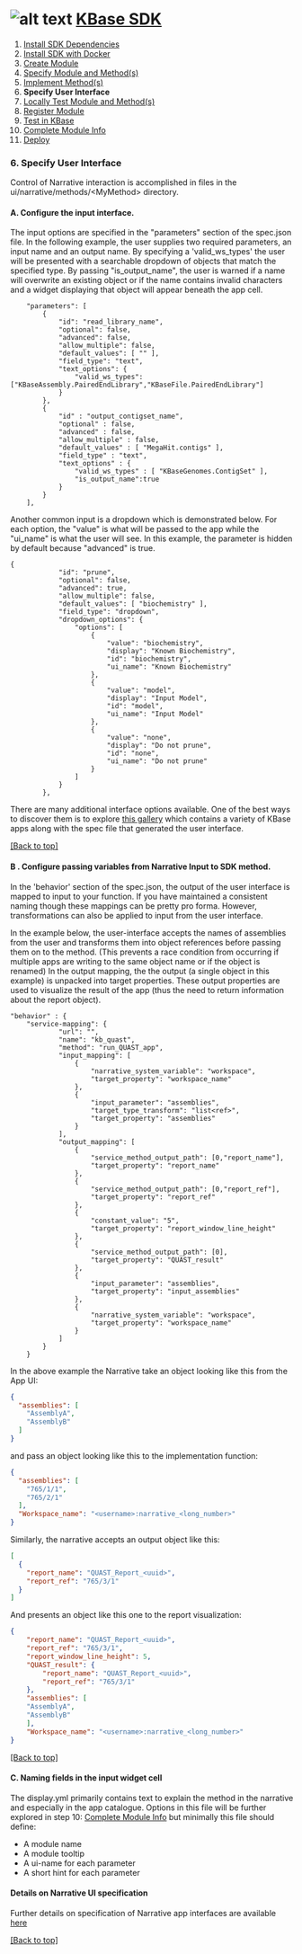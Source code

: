 # <A NAME="top"></A>![alt text](https://avatars2.githubusercontent.com/u/1263946?v=3&s=84 "KBase") [KBase SDK](../README.md)

1. [Install SDK Dependencies](kb_sdk_dependencies.md)
2. [Install SDK with Docker](kb_sdk_dockerized_install.md)
3. [Create Module](kb_sdk_create_module.md)
4. [Specify Module and Method(s)](kb_sdk_edit_module.md)
5. [Implement Method(s)](kb_sdk_impl_methods.md)
6. **Specify User Interface**
7. [Locally Test Module and Method(s)](kb_sdk_local_test_module.md)
8. [Register Module](kb_sdk_register_module.md)
9. [Test in KBase](kb_sdk_test_in_kbase.md)
10. [Complete Module Info](kb_sdk_complete_module_info.md)
11. [Deploy](kb_sdk_deploy.md)

### <A NAME="ui-widget"></A>6. Specify User Interface

Control of Narrative interaction is accomplished in files in the ui/narrative/methods/&lt;MyMethod&gt; directory.

#### A. Configure the input interface.

The input options are specified in the "parameters" section of the spec.json file. In the following example, the user
supplies two required parameters, an input name and an output name. By specifying a 'valid_ws_types' the user will
be presented with a searchable dropdown of objects that match the specified type. By passing "is_output_name", the user is
warned if a name will overwrite an existing object or if the name contains invalid characters and a widget displaying that
object will appear beneath the app cell. 

```
	"parameters": [ 
		{
			"id": "read_library_name",
			"optional": false,
			"advanced": false,
			"allow_multiple": false,
			"default_values": [ "" ],
			"field_type": "text",
			"text_options": {
				"valid_ws_types": ["KBaseAssembly.PairedEndLibrary","KBaseFile.PairedEndLibrary"]
			}
		},
		{
		    "id" : "output_contigset_name",
		    "optional" : false,
		    "advanced" : false,
		    "allow_multiple" : false,
		    "default_values" : [ "MegaHit.contigs" ],
		    "field_type" : "text",
		    "text_options" : {
		     	"valid_ws_types" : [ "KBaseGenomes.ContigSet" ],
		    	"is_output_name":true
		    }
		}
	],
```
Another common input is a dropdown which is demonstrated below. For each option, the "value" is what will be passed to
the app while the "ui_name" is what the user will see. In this example, the parameter is hidden by default 
because "advanced" is true.
```
{
            "id": "prune",
            "optional": false,
            "advanced": true,
            "allow_multiple": false,
            "default_values": [ "biochemistry" ],
            "field_type": "dropdown",
            "dropdown_options": {
                "options": [
                    {
                        "value": "biochemistry",
                        "display": "Known Biochemistry",
                        "id": "biochemistry",
                        "ui_name": "Known Biochemistry"
                    },
                    {
                        "value": "model",
                        "display": "Input Model",
                        "id": "model",
                        "ui_name": "Input Model"
                    },
                    {
                        "value": "none",
                        "display": "Do not prune",
                        "id": "none",
                        "ui_name": "Do not prune"
                    }
                ]
            }
        },
```

There are many additional interface options available. One of the best ways to discover them is to explore 
[this gallery](https://narrative.kbase.us/narrative/ws.23109.obj.1) which contains a variety of KBase apps along with 
the spec file that generated the user interface.

[\[Back to top\]](#top)

#### B . Configure passing variables from Narrative Input to SDK method.

In the 'behavior' section of the spec.json, the output of the user interface is mapped to input to your function.
If you have maintained a consistent naming though these mappings can be pretty pro forma. However, transformations can 
also be applied to input from the user interface. 

In the example below, the user-interface accepts the names of assemblies from the user and transforms them into object
references before passing them on to the method. (This prevents a race condition from occurring if multiple apps are 
writing to the same object name or if the object is renamed) In the output mapping, the the output (a single object in
this example) is unpacked into target properties. These output properties are used to visualize the result of the app 
(thus the need to return information about the report object).
```
"behavior" : {
    "service-mapping": {
            "url": "",
            "name": "kb_quast",
            "method": "run_QUAST_app",
            "input_mapping": [
                {
                    "narrative_system_variable": "workspace",
                    "target_property": "workspace_name"
                },
                {
                    "input_parameter": "assemblies",
                    "target_type_transform": "list<ref>",
                    "target_property": "assemblies"
                }
            ],
            "output_mapping": [
                {
                    "service_method_output_path": [0,"report_name"],
                    "target_property": "report_name"
                },
                {
                    "service_method_output_path": [0,"report_ref"],
                    "target_property": "report_ref"
                },
                {
                    "constant_value": "5",
                    "target_property": "report_window_line_height"
                },
                {
                    "service_method_output_path": [0],
                    "target_property": "QUAST_result"
                },
                {
                    "input_parameter": "assemblies",
                    "target_property": "input_assemblies"
                },
                {
                    "narrative_system_variable": "workspace",
                    "target_property": "workspace_name"
                }
            ]
        }
    }
```
In the above example the Narrative take an object looking like this from the App UI:
```json
{
  "assemblies": [
    "AssemblyA",
    "AssemblyB"
  ]
}
```
and pass an object looking like this to the implementation function:
```json
{
  "assemblies": [
    "765/1/1",
    "765/2/1"
  ],
  "Workspace_name": "<username>:narrative_<long_number>"
}
```
Similarly, the narrative accepts an output object like this:
```json
[
  {
    "report_name": "QUAST_Report_<uuid>",
    "report_ref": "765/3/1"
  }
]
```
And presents an object like this one to the report visualization:
```json
{
    "report_name": "QUAST_Report_<uuid>",
    "report_ref": "765/3/1",
    "report_window_line_height": 5,
    "QUAST_result": {
        "report_name": "QUAST_Report_<uuid>",
        "report_ref": "765/3/1"
    },
    "assemblies": [
    "AssemblyA",
    "AssemblyB"
    ],
    "Workspace_name": "<username>:narrative_<long_number>"   
}
```

[\[Back to top\]](#top)

#### C. Naming fields in the input widget cell

The display.yml primarily contains text to explain the method in the narrative and especially in the app catalogue.
Options in this file will be further explored in step 10: [Complete Module Info](kb_sdk_complete_module_info.md) but
minimally this file should define:
* A module name
* A module tooltip
* A ui-name for each parameter
* A short hint for each parameter

#### Details on Narrative UI specification

Further details on specification of Narrative app interfaces are available [here](https://docs.google.com/document/d/1CZ1GOKsRr1NsScG9E2EesJyk_ViOrM9OazrVFKCkyHs/edit)

[\[Back to top\]](#top)